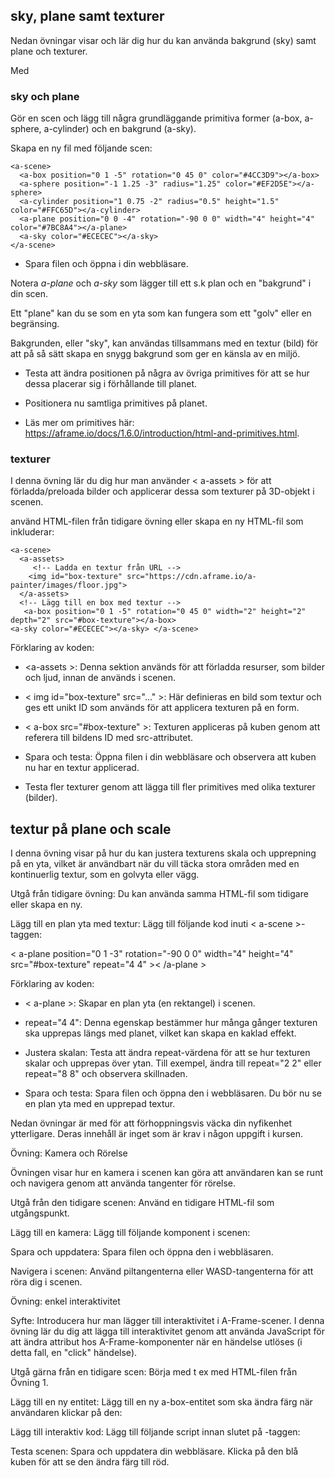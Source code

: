 ## sky, plane samt texturer

Nedan övningar visar och lär dig hur du kan använda bakgrund (sky) samt plane och texturer.

Med 


### sky och plane

Gör en scen och lägg till några grundläggande primitiva former (a-box, a-sphere, a-cylinder) och en bakgrund (a-sky).



Skapa en ny fil med följande scen:

```
<a-scene>
  <a-box position="0 1 -5" rotation="0 45 0" color="#4CC3D9"></a-box>
  <a-sphere position="-1 1.25 -3" radius="1.25" color="#EF2D5E"></a-sphere>
  <a-cylinder position="1 0.75 -2" radius="0.5" height="1.5" color="#FFC65D"></a-cylinder>
  <a-plane position="0 0 -4" rotation="-90 0 0" width="4" height="4" color="#7BC8A4"></a-plane>
  <a-sky color="#ECECEC"></a-sky>
</a-scene>
```

- Spara filen och öppna i din webbläsare.

Notera *a-plane* och *a-sky* som lägger till ett s.k plan och en "bakgrund" i din scen.

Ett "plane" kan du se som en yta som kan fungera som ett "golv" eller en begränsing.

Bakgrunden, eller "sky", kan användas tillsammans med en textur (bild) för att på så sätt skapa en snygg bakgrund som ger en känsla av en miljö.

- Testa att ändra positionen på några av övriga primitives för att se hur dessa placerar sig i förhållande till planet.

- Positionera nu samtliga primitives på planet.

- Läs mer om primitives här: https://aframe.io/docs/1.6.0/introduction/html-and-primitives.html.



 

### texturer 

I denna övning lär du dig hur man använder < a-assets > för att förladda/preloada bilder och applicerar dessa som texturer på 3D-objekt i scenen.

använd HTML-filen från tidigare övning eller skapa en ny HTML-fil som inkluderar:

```
<a-scene>
  <a-assets>
     <!-- Ladda en textur från URL -->
    <img id="box-texture" src="https://cdn.aframe.io/a-painter/images/floor.jpg">
  </a-assets>
  <!-- Lägg till en box med textur -->
   <a-box position="0 1 -5" rotation="0 45 0" width="2" height="2" depth="2" src="#box-texture"></a-box>
<a-sky color="#ECECEC"></a-sky> </a-scene>
```


Förklaring av koden:

- &lt;a-assets >: Denna sektion används för att förladda resurser, som bilder och ljud, innan de används i scenen.
- < img id="box-texture" src="..." >: Här definieras en bild som textur och ges ett unikt ID som används för att applicera texturen på en form.
- < a-box src="#box-texture" >: Texturen appliceras på kuben genom att referera till bildens ID med src-attributet.


- Spara och testa: Öppna filen i din webbläsare och observera att kuben nu har en textur applicerad.

- Testa fler texturer genom att lägga till fler primitives med olika texturer (bilder).

 

 

## textur på plane och scale

I denna övning visar på hur du kan justera texturens skala och upprepning på en yta, vilket är användbart när du vill täcka stora områden med en kontinuerlig textur, som en golvyta eller vägg.

Utgå från tidigare övning: Du kan använda samma HTML-fil som tidigare eller skapa en ny.

Lägg till en plan yta med textur: Lägg till följande kod inuti < a-scene >-taggen:

< a-plane position="0 1 -3" rotation="-90 0 0" width="4" height="4" src="#box-texture" repeat="4 4" >< /a-plane >

Förklaring av koden:

- < a-plane >: Skapar en plan yta (en rektangel) i scenen.
- repeat="4 4": Denna egenskap bestämmer hur många gånger texturen ska upprepas längs med planet, vilket kan skapa en kaklad effekt.

- Justera skalan: Testa att ändra repeat-värdena för att se hur texturen skalar och upprepas över ytan. Till exempel, ändra till repeat="2 2" eller repeat="8 8" och observera skillnaden.

- Spara och testa: Spara filen och öppna den i webbläsaren. Du bör nu se en plan yta med en upprepad textur.

 

 

 

 

 

Nedan övningar är med för att förhoppningsvis väcka din nyfikenhet ytterligare. Deras innehåll är inget som är krav i någon uppgift i kursen.

Övning: Kamera och Rörelse

Övningen visar hur en kamera i scenen kan göra att användaren kan se runt och navigera genom att använda tangenter för rörelse.


Utgå från den tidigare scenen: Använd en tidigare HTML-fil som utgångspunkt.

Lägg till en kamera: Lägg till följande <a-camera> komponent i scenen:

<a-camera position="0 1.6 0" wasd-controls-enabled="true"></a-camera>
Spara och uppdatera: Spara filen och öppna den i webbläsaren.

Navigera i scenen: Använd piltangenterna eller WASD-tangenterna för att röra dig i scenen.

 

 

Övning: enkel interaktivitet

Syfte: Introducera hur man lägger till interaktivitet i A-Frame-scener.
I denna övning lär du dig att lägga till interaktivitet genom att använda JavaScript för att ändra attribut hos A-Frame-komponenter när en händelse utlöses (i detta fall, en "click" händelse). 

Utgå gärna från en tidigare scen: Börja med t ex med HTML-filen från Övning 1.

Lägg till en ny entitet: Lägg till en ny a-box-entitet som ska ändra färg när användaren klickar på den:

<a-box position="0 1 -5" rotation="0 45 0" color="#4CC3D9" id="interactive-box"></a-box>
Lägg till interaktiv kod: Lägg till följande script innan slutet på <body>-taggen:

<script> document.querySelector('#interactive-box').addEventListener('click', function () { this.setAttribute('color', '#FF0000'); }); </script>
Testa scenen: Spara och uppdatera din webbläsare. Klicka på den blå kuben för att se den ändra färg till röd.
